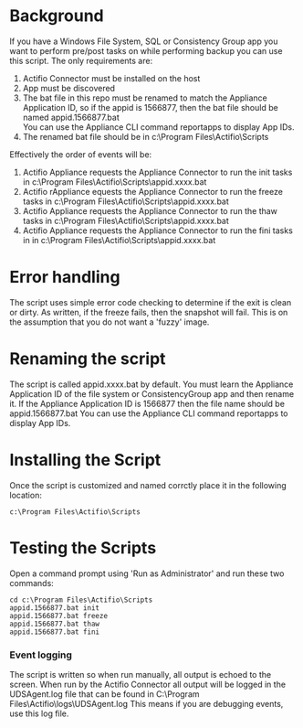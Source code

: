 # Background

If you have a Windows File System, SQL or Consistency Group app you want to perform pre/post tasks on while performing backup you can use this script. The only requirements are:

1)  Actifio Connector must be installed on the host
2)  App must be discovered
3)  The bat file in this repo must be renamed to match the Appliance Application ID, so if the appid is 1566877, then the bat file should be named appid.1566877.bat   
You can use the Appliance CLI command reportapps to display App IDs.
4)  The renamed bat file should be in c:\Program Files\Actifio\Scripts

Effectively the order of events will be:

1)  Actifio Appliance requests the Appliance Connector to run the init tasks in c:\Program Files\Actifio\Scripts\appid.xxxx.bat
2)  Actifio rAppliance equests the Appliance Connector to run the freeze tasks in c:\Program Files\Actifio\Scripts\appid.xxxx.bat
3)  Actifio Appliance requests the Appliance Connector to run the thaw tasks in c:\Program Files\Actifio\Scripts\appid.xxxx.bat
4)  Actifio Appliance requests the Appliance Connector to run the fini tasks in in c:\Program Files\Actifio\Scripts\appid.xxxx.bat


# Error handling

The script uses simple error code checking to determine if the exit is clean or dirty.   As written, if the freeze fails, then the snapshot will fail.   This is on the assumption that you do not want a 'fuzzy' image.    


# Renaming the script

The script is called appid.xxxx.bat by default.   You must learn the Appliance Application ID of the file system or ConsistencyGroup app and then rename it.   If the Appliance Application ID is 1566877 then the file name should be appid.1566877.bat
You can use the Appliance CLI command reportapps to display App IDs.   

# Installing the Script

Once the script is customized and named corrctly place it in the following location:
```
c:\Program Files\Actifio\Scripts
```

# Testing the Scripts

Open a command prompt using 'Run as Administrator' and run these two commands:
```
cd c:\Program Files\Actifio\Scripts
appid.1566877.bat init
appid.1566877.bat freeze
appid.1566877.bat thaw
appid.1566877.bat fini
```

### Event logging
The script is written so when run manually, all output is echoed to the screen.   When run by the Actifio Connector all output will be logged in the UDSAgent.log file that can be found in C:\Program Files\Actifio\logs\UDSAgent.log
This means if you are debugging events, use this log file.
